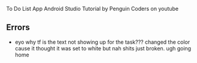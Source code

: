 To Do List App Android Studio Tutorial by Penguin Coders on youtube

## Errors
- eyo why tf is the text not showing up for the task??? changed the color cause it thought it was set to white but nah
    shits just broken. ugh going home